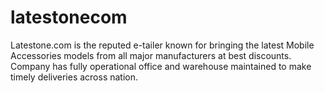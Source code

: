 # latestonecom
Latestone.com is the reputed e-tailer known for bringing the latest Mobile Accessories models from all major manufacturers at best discounts. Company has fully operational office and warehouse maintained to make timely deliveries across nation. 

